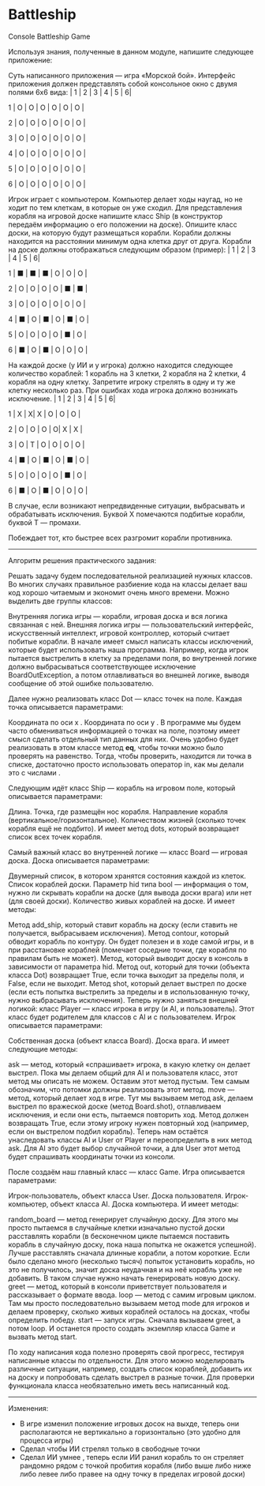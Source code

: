 # Battleship
Console Battleship Game

Используя знания, полученные в данном модуле, напишите следующее приложение:

Суть написанного приложения — игра «Морской бой».
Интерфейс приложения должен представлять собой консольное окно с двумя полями 6х6 вида:
    | 1 | 2 | 3 | 4 | 5 | 6|

1 | О | О | О | О | О | О |

2 | О | О | О | О | О | О |

3 | О | О | О | О | О | О |

4 | О | О | О | О | О | О |

5 | О | О | О | О | О | О |

6 | О | О | О | О | О | О |

Игрок играет с компьютером. Компьютер делает ходы наугад, но не ходит по тем клеткам, в которые он уже сходил.
Для представления корабля на игровой доске напишите класс Ship (в конструктор передаём информацию о его положении на доске).
Опишите класс доски, на которую будут размещаться корабли.
Корабли должны находится на расстоянии минимум одна клетка друг от друга.
Корабли на доске должны отображаться следующим образом (пример):
   | 1 | 2 | 3 | 4 | 5 | 6|

1 | ■ | ■ | ■ | О | О | О |

2 | О | О | О | О | ■ | ■ |

3 | О | О | О | О | О | О |

4 | ■ | О | ■ | О | ■ | О |

5 | О | О | О | О | ■ | О |

6 | ■ | О | ■ | О | О | О |

На каждой доске (у ИИ и у игрока) должно находится следующее количество кораблей: 1 корабль на 3 клетки, 2 корабля на 2 клетки, 4 корабля на одну клетку.
Запретите игроку стрелять в одну и ту же клетку несколько раз. При ошибках хода игрока должно возникать исключение.
   | 1 | 2 | 3 | 4 | 5 | 6|

1 | X | X| X | О | О | О |

2 | О | О | О | О| X | X |

3 | О | T | О | О | О | О |

4 | ■ | О | ■ | О | ■ | О |

5 | О | О | О | О | ■ | О |

6 | ■ | О | ■ | О | О | О |

В случае, если возникают непредвиденные ситуации, выбрасывать и обрабатывать исключения.
Буквой X помечаются подбитые корабли, буквой T — промахи.

Побеждает тот, кто быстрее всех разгромит корабли противника.

***********************************************************************************************************************************************************************

Алгоритм решения практического задания:

Решать задачу будем последовательной реализацией нужных классов. Во многих случаях правильное разбиение кода на классы делает ваш код хорошо читаемым и экономит очень много времени. Можно выделить две группы классов:

Внутренняя логика игры — корабли, игровая доска и вся логика связанная с ней.
Внешняя логика игры — пользовательский интерфейс, искусственный интеллект, игровой контроллер, который считает побитые корабли.
В начале имеет смысл написать классы исключений, которые будет использовать наша программа. Например, когда игрок пытается выстрелить в клетку за пределами поля, во внутренней логике должно выбрасываться соответствующее исключение BoardOutException, а потом отлавливаться во внешней логике, выводя сообщение об этой ошибке пользователю.

Далее нужно реализовать класс Dot — класс точек на поле. Каждая точка описывается параметрами:

Координата по оси x .
Координата по оси y .
В программе мы будем часто обмениваться информацией о точках на поле, поэтому имеет смысл сделать отдельный тип данных для них. Очень удобно будет реализовать в этом классе метод __eq__, чтобы точки можно было проверять на равенство. Тогда, чтобы проверить, находится ли точка в списке, достаточно просто использовать оператор in, как мы делали это с числами .

Следующим идёт класс Ship — корабль на игровом поле, который описывается параметрами:

Длина.
Точка, где размещён нос корабля.
Направление корабля (вертикальное/горизонтальное).
Количеством жизней (сколько точек корабля ещё не подбито).
И имеет метод dots, который возвращает список всех точек корабля.

Самый важный класс во внутренней логике — класс Board — игровая доска. Доска описывается параметрами:

Двумерный список, в котором хранятся состояния каждой из клеток.
Список кораблей доски.
Параметр hid типа bool — информация о том, нужно ли скрывать корабли на доске (для вывода доски врага) или нет (для своей доски).
Количество живых кораблей на доске.
И имеет методы:

Метод add_ship, который ставит корабль на доску (если ставить не получается, выбрасываем исключения).
Метод contour, который обводит корабль по контуру. Он будет полезен и в ходе самой игры, и в при расстановке кораблей (помечает соседние точки, где корабля по правилам быть не может).
Метод, который выводит доску в консоль в зависимости от параметра hid.
Метод out, который для точки (объекта класса Dot) возвращает True, если точка выходит за пределы поля, и False, если не выходит.
Метод shot, который делает выстрел по доске (если есть попытка выстрелить за пределы и в использованную точку, нужно выбрасывать исключения).
Теперь нужно заняться внешней логикой: класс Player — класс игрока в игру (и AI, и пользователь). Этот класс будет родителем для классов с AI и с пользователем. Игрок описывается параметрами:

Собственная доска (объект класса Board).
Доска врага.
И имеет следующие методы:

ask — метод, который «спрашивает» игрока, в какую клетку он делает выстрел. Пока мы делаем общий для AI и пользователя класс, этот метод мы описать не можем. Оставим этот метод пустым. Тем самым обозначим, что потомки должны реализовать этот метод.
move — метод, который делает ход в игре. Тут мы вызываем метод ask, делаем выстрел по вражеской доске (метод Board.shot), отлавливаем исключения, и если они есть, пытаемся повторить ход. Метод должен возвращать True, если этому игроку нужен повторный ход (например, если он выстрелом подбил корабль).
Теперь нам остаётся унаследовать классы AI и User от Player и переопределить в них метод ask. Для AI это будет выбор случайной точки, а для User этот метод будет спрашивать координаты точки из консоли.

После создаём наш главный класс — класс Game. Игра описывается параметрами:

Игрок-пользователь, объект класса User.
Доска пользователя.
Игрок-компьютер, объект класса AI.
Доска компьютера.
И имеет методы:

random_board — метод генерирует случайную доску. Для этого мы просто пытаемся в случайные клетки изначально пустой доски расставлять корабли (в бесконечном цикле пытаемся поставить корабль в случайную доску, пока наша попытка не окажется успешной). Лучше расставлять сначала длинные корабли, а потом короткие. Если было сделано много (несколько тысяч) попыток установить корабль, но это не получилось, значит доска неудачная и на неё корабль уже не добавить. В таком случае нужно начать генерировать новую доску.
greet — метод, который в консоли приветствует пользователя и рассказывает о формате ввода.
loop — метод с самим игровым циклом. Там мы просто последовательно вызываем метод mode для игроков и делаем проверку, сколько живых кораблей осталось на досках, чтобы определить победу.
start — запуск игры. Сначала вызываем greet, а потом loop.
И останется просто создать экземпляр класса Game и вызвать метод start.

По ходу написания кода полезно проверять свой прогресс, тестируя написанные классы по отдельности. Для этого можно моделировать различные ситуации, например, создать список кораблей, добавить их на доску и попробовать сделать выстрел в разные точки. Для проверки функционала класса необязательно иметь весь написанный код.

**********************************************************************************************************************************************************************
Изменения:
- В игре изменил положение игровых досок на выхде, теперь они располагаются не вертикально а горизонтально (это удобно для процесса игры)
- Сделал чтобы ИИ стрелял только в свободные точки 
- Сделал ИИ умнее , теперь если ИИ ранил корабль то он стреляет рандомно рядом с точкой пробития корабля (либо выше либо ниже либо левее либо правее на одну точку в
 пределах игровой доски)




